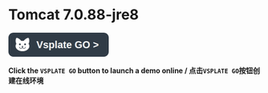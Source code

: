 # Tomcat 7.0.88-jre8

<a href="https://www.vsplate.com/?docker-compose=https://github.com/vsplate/dcenvs/tomcat/7.0.88-jre8"><img alt="VSPLATE GO" src="https://raw.githubusercontent.com/vsplate/images/master/vsgo_btn.png" width="200px"></a>

**Click the `VSPLATE GO` button to launch a demo online / 点击`VSPLATE GO`按钮创建在线环境**